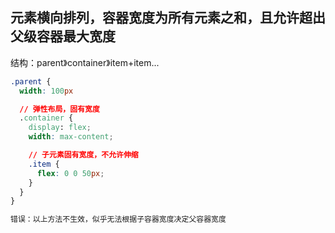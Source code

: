 ## 元素横向排列，容器宽度为所有元素之和，且允许超出父级容器最大宽度
结构：parent》container》item+item...

```CSS
.parent {
  width: 100px

  // 弹性布局，固有宽度
  .container {
    display: flex;
    width: max-content;

    // 子元素固有宽度，不允许伸缩
    .item {
      flex: 0 0 50px;
    }
  }
}

错误：以上方法不生效，似乎无法根据子容器宽度决定父容器宽度

```